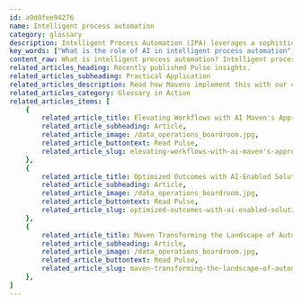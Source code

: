 ```yaml
---
id: a9d0fee94276
name: Intelligent process automation
category: glossary
description: Intelligent Process Automation (IPA) leverages a sophisticated combination of technologies, including AI and RPA, to create self-adapting business automation systems that enhance operational efficiency and drive innovation.
key_words: ["What is the role of AI in intelligent process automation", "How does intelligent process automation enhance business efficiency", "What are the benefits of integrating RPA with intelligent process automation", "Can intelligent process automation improve business resilience post-pandemic", "What technologies are involved in intelligent process automation", "How does intelligent process automation differ from traditional RPA", "What industries can benefit from implementing intelligent process automation", "How does process mining contribute to intelligent process automation", "What is the future of intelligent process automation in digital transformation", "How does optical character recognition work within intelligent process automation systems."]
content_raw: What is intelligent process automation? Intelligent process automation (IPA) delineates the fusion of various cutting-edge technologies including robotic process automation (RPA), process mining, analytics, artificial intelligence (AI), and Optical Character Recognition (OCR) to create an adaptive and autonomous business process automation system. This advanced blend of technologies allows for business processes that think, learn, and adapt all while streamlining operational efficiency. The benefits of IPA for businesses are multifaceted. One of its significant advantages is enabling end-to-end processes, fostering a resilient and flexible business operating model that encourages innovation and essentially unlocks new business value. For successful IPA implementation, collaboration between business functions and IT is indispensable. This cooperative effort culminates in the evaluation of processes, followed by the incorporation of systems for a scalable and sustainable change. IPA makes use of a range of modern technologies including RPA software, process mining, Natural Language Processing (NLP), computer vision, machine learning, and AI. This remarkable amalgamation of technologies automates manual tasks across the enterprise, amplifying productivity and efficiency. In the current digital age, especially in a post-pandemic world, business resilience highly depends on optimised digital processes. IPA not only enhances efficiency and cuts costs but also supports business continuity, fulfilling the dynamic customer requirements and providing proactive and resilient business operations. Contrariwise, RPA focuses solely on the automation of repetitive manual tasks using software robots or bots. However, IPA goes beyond, integrating AI and other superior cognitive technologies to expand business process automation across the entire enterprise. Various success stories have reported significant business benefits achieved through effective IPA implementation. Thus, the strategic utilisation of IPA could significantly enhance productivity, streamline operational efficiency, and propel businesses into the future of digital evolution.
related_articles_heading: Recently published Pulse insights.
related_articles_subheading: Practical Application
related_articles_description: Read how Mavens implement this with our clients.
related_articles_category: Glossary in Action
related_articles_items: [
	{
		related_article_title: Elevating Workflows with AI Maven's Approach,
		related_article_subheading: Article,
		related_article_image: /data_operations_boardroom.jpg,
		related_article_buttontext: Read Pulse,
		related_article_slug: elevating-workflows-with-ai-maven's-approach
	},
	{
		related_article_title: Optimized Outcomes with AI-Enabled Solutions,
		related_article_subheading: Article,
		related_article_image: /data_operations_boardroom.jpg,
		related_article_buttontext: Read Pulse,
		related_article_slug: optimized-outcomes-with-ai-enabled-solutions
	},
	{
		related_article_title: Maven Transforming the Landscape of Autonomous Vehicles,
		related_article_subheading: Article,
		related_article_image: /data_operations_boardroom.jpg,
		related_article_buttontext: Read Pulse,
		related_article_slug: maven-transforming-the-landscape-of-autonomous-vehicles
	},
]
---
```

